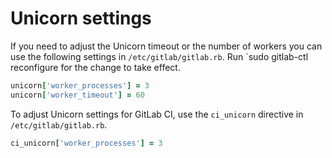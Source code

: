 # Unicorn settings

If you need to adjust the Unicorn timeout or the number of workers you can use
the following settings in `/etc/gitlab/gitlab.rb`. Run `sudo gitlab-ctl
reconfigure for the change to take effect.

```ruby
unicorn['worker_processes'] = 3
unicorn['worker_timeout'] = 60
```

To adjust Unicorn settings for GitLab CI, use the `ci_unicorn` directive in
`/etc/gitlab/gitlab.rb`.

```ruby
ci_unicorn['worker_processes'] = 3
```
